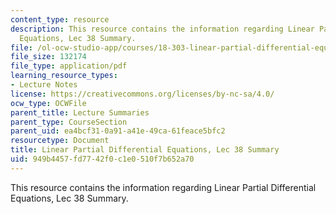 ```yaml
---
content_type: resource
description: This resource contains the information regarding Linear Partial Differential
  Equations, Lec 38 Summary.
file: /ol-ocw-studio-app/courses/18-303-linear-partial-differential-equations-analysis-and-numerics-fall-2014/949b4457fd7742f0c1e0510f7b652a70_MIT18_303F14_Lecture38.pdf
file_size: 132174
file_type: application/pdf
learning_resource_types:
- Lecture Notes
license: https://creativecommons.org/licenses/by-nc-sa/4.0/
ocw_type: OCWFile
parent_title: Lecture Summaries
parent_type: CourseSection
parent_uid: ea4bcf31-0a91-a41e-49ca-61feace5bfc2
resourcetype: Document
title: Linear Partial Differential Equations, Lec 38 Summary
uid: 949b4457-fd77-42f0-c1e0-510f7b652a70
---
```

This resource contains the information regarding Linear Partial Differential Equations, Lec 38 Summary.
